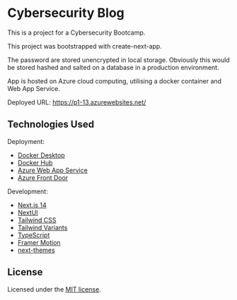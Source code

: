 # Cybersecurity Blog

This is a project for a Cybersecurity Bootcamp.

This project was bootstrapped with create-next-app.

The password are stored unencrypted in local storage. Obviously this would be stored hashed and salted on a database in a production environment.

App is hosted on Azure cloud computing, utilising a docker container and Web App Service.

Deployed URL: https://p1-13.azurewebsites.net/

## Technologies Used

Deployment:  
- [Docker Desktop](https://www.docker.com/products/docker-desktop/)
- [Docker Hub](https://hub.docker.com/)
- [Azure Web App Service](https://azure.microsoft.com/en-us/products/app-service/web)
- [Azure Front Door](https://azure.microsoft.com/en-au/products/frontdoor)
  
Development:  
- [Next.js 14](https://nextjs.org/docs/getting-started)
- [NextUI](https://nextui.org)
- [Tailwind CSS](https://tailwindcss.com)
- [Tailwind Variants](https://tailwind-variants.org)
- [TypeScript](https://www.typescriptlang.org)
- [Framer Motion](https://www.framer.com/motion)
- [next-themes](https://github.com/pacocoursey/next-themes)



## License

Licensed under the [MIT license](https://github.com/nextui-org/next-pages-template/blob/main/LICENSE).